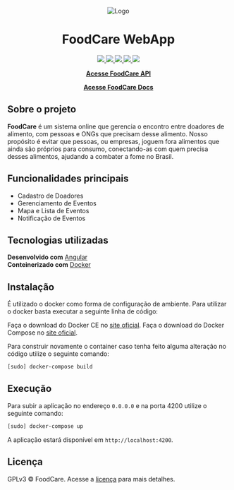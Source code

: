 <p align="center">
    <img src="https://imgur.com/bwJJC9F.png" alt="Logo">
</p>

<h1 align="center">FoodCare WebApp</h1>

<p align="center">
    <a href="https://travis-ci.org/fga-eps-mds/2019.2-FoodCare-WebApp" alt="Status da build" >
        <img src="https://travis-ci.org/fga-eps-mds/2019.2-FoodCare-WebApp.svg?branch=master" />
    </a>
    <a href="https://codeclimate.com/github/fga-eps-mds/2019.2-FoodCare-WebApp/maintainability" alt="Manutenibilidade" >
        <img src="https://api.codeclimate.com/v1/badges/b9c5cafaeb50c06656d7/maintainability" />
    </a>
    <a href="http://isitmaintained.com/project/fga-eps-mds/2019.2-FoodCare-WebApp" alt="Porcentagem de issues abertas" >
        <img src="http://isitmaintained.com/badge/open/fga-eps-mds/2019.2-FoodCare-WebApp.svg" />
    </a>
    <a href="https://isitmaintained.com/project/fga-eps-mds/2019.2-FoodCare-WebApp" alt="Tempo médio para fechar uma issue" >
        <img src="http://isitmaintained.com/badge/resolution/fga-eps-mds/2019.2-FoodCare-WebApp.svg" />
    </a>
    <a href="https://www.gnu.org/licenses/gpl-3.0" alt="Licença: GPL v3" >
        <img src="https://img.shields.io/badge/License-GPLv3-blue.svg" />
    </a>
</p>

<p align="center">
    <a href="https://github.com/fga-eps-mds/2019.2-FoodCare"><strong>Acesse FoodCare API</strong></a>
</p>

<p align="center">
    <a href="https://fga-eps-mds.github.io/2019.2-FoodCare"><strong>Acesse FoodCare Docs</strong></a>
</p>

## Sobre o projeto

**FoodCare** é um sistema online que gerencia o encontro entre doadores de alimento, com pessoas e ONGs que precisam desse alimento. Nosso propósito é evitar que pessoas, ou empresas, joguem fora alimentos que ainda são próprios para consumo, conectando-as com quem precisa desses alimentos, ajudando a combater a fome no Brasil.

## Funcionalidades principais

- Cadastro de Doadores
- Gerenciamento de Eventos
- Mapa e Lista de Eventos
- Notificação de Eventos

## Tecnologias utilizadas

**Desenvolvido com** [Angular](https://angular.io/)  
**Conteinerizado com** [Docker](https://www.docker.com/)  

## Instalação

É utilizado o docker como forma de configuração de ambiente. Para utilizar o docker basta executar a seguinte linha de código:

Faça o download do Docker CE no [site oficial](https://docs.docker.com/engine/installation/).
Faça o download do Docker Compose no [site oficial](https://docs.docker.com/compose/install/).

Para construir novamente o container caso tenha feito alguma alteração no código utilize o seguinte comando:

```bash
[sudo] docker-compose build
```

## Execução

Para subir a aplicação no endereço `0.0.0.0` e na porta 4200 utilize o seguinte comando:

```bash
[sudo] docker-compose up
```

A aplicação estará disponível em `http://localhost:4200`.

<!-- ## Testes

Descreva e mostre como rodar testes. -->

<!-- ## Contribuição

Siga o [guia de contribuição](???) para entender os passos e regras para adicionar sua contribuição ao projeto. -->

<!-- ## Estilo do Código

If you're using any code style like xo, standard etc. That will help others while contributing to your project. Ex. -

[![js-standard-style](https://img.shields.io/badge/code%20style-standard-brightgreen.svg?style=flat)](https://github.com/feross/standard) -->

## Licença

GPLv3 © FoodCare. Acesse a [licença](LICENSE) para mais detalhes.
